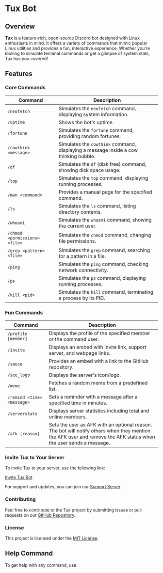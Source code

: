 # Tux Bot

## Overview

**Tux** is a feature-rich, open-source Discord bot designed with Linux enthusiasts in mind. It offers a variety of commands that mimic popular Linux utilities and provides a fun, interactive experience. Whether you're looking to simulate terminal commands or get a glimpse of system stats, Tux has you covered!

## Features

### Core Commands

| Command                  | Description                                        |
|--------------------------|----------------------------------------------------|
| `/neofetch`              | Simulates the `neofetch` command, displaying system information. |
| `/uptime`                | Shows the bot's uptime.                           |
| `/fortune`               | Simulates the `fortune` command, providing random fortunes. |
| `/cowthink <message>`    | Simulates the `cowthink` command, displaying a message inside a cow thinking bubble. |
| `/df`                    | Simulates the `df` (disk free) command, showing disk space usage. |
| `/top`                   | Simulates the `top` command, displaying running processes. |
| `/man <command>`         | Provides a manual page for the specified command. |
| `/ls`                    | Simulates the `ls` command, listing directory contents. |
| `/whoami`                | Simulates the `whoami` command, showing the current user. |
| `/chmod <permissions> <file>` | Simulates the `chmod` command, changing file permissions. |
| `/grep <pattern> <file>` | Simulates the `grep` command, searching for a pattern in a file. |
| `/ping`                  | Simulates the `ping` command, checking network connectivity. |
| `/ps`                    | Simulates the `ps` command, displaying running processes. |
| `/kill <pid>`            | Simulates the `kill` command, terminating a process by its PID. |

### Fun Commands

| Command                  | Description                                        |
|--------------------------|----------------------------------------------------|
| `/profile [member]`      | Displays the profile of the specified member or the command user. |
| `/invite`                | Displays an embed with invite link, support server, and webpage links. |
| `/sauce`                 | Provides an embed with a link to the GitHub repository. |
| `/see_logo`              | Displays the server's icon/logo. |
| `/meme`                  | Fetches a random meme from a predefined list. |
| `/remind <time> <message>` | Sets a reminder with a message after a specified time in minutes. |
| `/serverstats`           | Displays server statistics including total and online members. |
| `/afk [reason]`          | Sets the user as AFK with an optional reason. The bot will notify others when they mention the AFK user and remove the AFK status when the user sends a message. |

### Invite Tux to Your Server

To invite Tux to your server, use the following link:

[Invite Tux Bot](YOUR_BOT_INVITE_LINK)  <!-- Replace with your bot invite link -->

For support and updates, you can join our [Support Server](YOUR_SUPPORT_SERVER_LINK). <!-- Replace with your support server link -->

### Contributing

Feel free to contribute to the Tux project by submitting issues or pull requests on our [GitHub Repository](YOUR_GITHUB_REPO_LINK). <!-- Replace with your GitHub repo link -->

### License

This project is licensed under the [MIT License](LICENSE.md).

## Help Command

To get help with any command, use:

